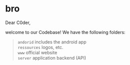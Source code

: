 bro
===

Dear C0der, 

welcome to our Codebase! We have the following folders:

> `andorid` includes the android app  
> `ressources` logos, etc.  
> `www` official website  
> `server` application backend (API)  
